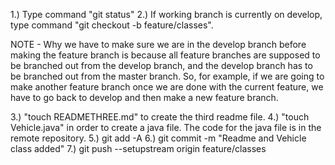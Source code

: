 1.) Type command "git status"
2.) If working branch is currently on develop, type command "git checkout -b feature/classes".

NOTE - Why we have to make sure we are in the develop branch before making the feature branch is because all feature branches are supposed to be branched out from the develop branch, and the develop branch has to be branched out from the master branch. So, for example, if we are going to make another feature branch once we are done with the current feature, we have to go back to develop and then make a new feature branch.

3.) "touch READMETHREE.md" to create the third readme file. 
4.) "touch Vehicle.java" in order to create a java file. The code for the java file is in the remote repository.
5.) git add -A
6.) git commit -m "Readme and Vehicle class added"
7.) git push --setupstream origin feature/classes